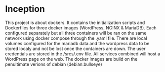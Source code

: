 # Inception
This project is about dockers.
It contains the initialization scripts and Dockerfiles for three docker images (WordPress, NGINX & MariaDB). Each configured separately but all three containers will be ran on the same network using docker compose through the .yaml file.
There are local volumes configured for the mariadb data and the wordpress data to be stored localy and not be lost once the containers are down.
The user credentials are stored in the /srcs/.env file.
All services combined will host a WordPress page on the web.
The docker images are build on the penultimate verions of debian (debian:bullseye)
